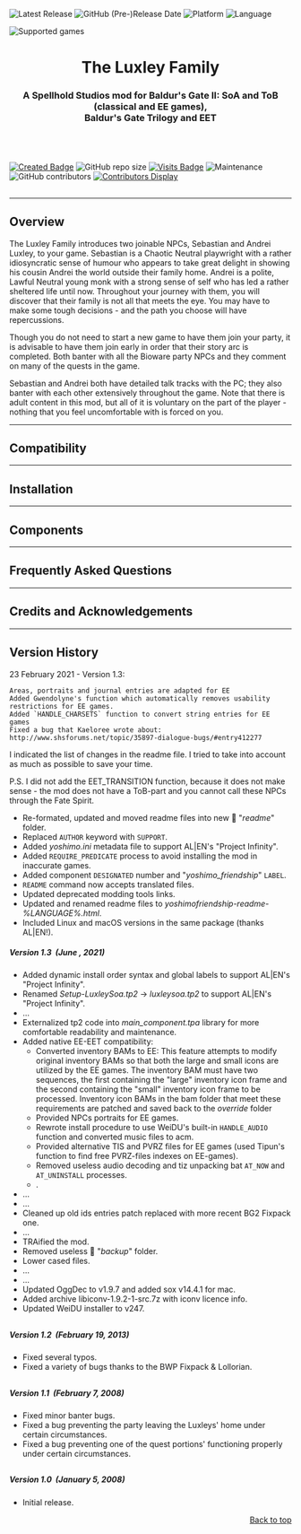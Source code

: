 
![Latest Release](https://img.shields.io/github/v/release/GwendolyneFreddy/The_Luxley_Family?include_prereleases&color=darkred)<a name="top" id="top"> </a>
![GitHub (Pre-)Release Date](https://img.shields.io/github/release-date-pre/GwendolyneFreddy/The_Luxley_Family?color=gold)
![Platform](https://img.shields.io/static/v1?label=platform&message=windows%20%7C%20macOS%20%7C%20linux%20%7C%20Project%20Infinity&color=informational)
![Language](https://img.shields.io/static/v1?label=language&message=English&color=limegreen)

![Supported games](https://img.shields.io/static/v1?label=supported%20games&message=BGII%20%7C%20BGT%20%7C%20BG2%3AEE%20%7C%20EET&color=dodgerblue)


<div align="center"><h1></a>The Luxley Family</h1>

<h3>A Spellhold Studios mod for Baldur's Gate II: SoA and ToB (classical and EE games),<br>
Baldur's Gate Trilogy and EET<h3>

</div><br>


## 

[![Created Badge](https://badges.pufler.dev/created/GwendolyneFreddy/The_Luxley_Family?style=plastic)](https://badges.pufler.dev)
![GitHub repo size](https://img.shields.io/github/repo-size/GwendolyneFreddy/The_Luxley_Family?style=plastic)
[![Visits Badge](https://badges.pufler.dev/visits/GwendolyneFreddy/The_Luxley_Family?color=cyan&style=plastic)](https://badges.pufler.dev) 
![Maintenance](https://img.shields.io/static/v1?label=maintained%3F&message=yes&color=greenlight&style=plastic)
![GitHub contributors](https://img.shields.io/github/contributors/GwendolyneFreddy/The_Luxley_Family?color=blueviolet&style=plastic) [![Contributors Display](https://badges.pufler.dev/contributors/GwendolyneFreddy/The_Luxley_Family?size=30&padding=5&bots=true)](https://badges.pufler.dev)

## 



<hr>


## <a name="intro" id="intro"></a>Overview

The Luxley Family introduces two joinable NPCs, Sebastian and Andrei Luxley, to your game. Sebastian is a Chaotic Neutral playwright with a rather idiosyncratic sense of humour who appears to take great delight in showing his cousin Andrei the world outside their family home. Andrei is a polite, Lawful Neutral young monk with a strong sense of self who has led a rather sheltered life until now. Throughout your journey with them, you will discover that their family is not all that meets the eye. You may have to make some tough decisions - and the path you choose will have repercussions.

Though you do not need to start a new game to have them join your party, it is advisable to have them join early in order that their story arc is completed. Both banter with all the Bioware party NPCs and they comment on many of the quests in the game.

Sebastian and Andrei both have detailed talk tracks with the PC; they also banter with each other extensively throughout the game.
Note that there is adult content in this mod, but all of it is voluntary on the part of the player - nothing that you feel uncomfortable with is forced on you.

<hr>


## <a name="compat" id="compat"></a>Compatibility


<hr>


## <a name="installation" id="installation"></a>Installation


<hr>


## <a name="components" id="components"></a>Components


<hr>


## <a name="faq" id="faq"></a>Frequently Asked Questions


<hr>


## <a name="credits" id="credits"></a>Credits and Acknowledgements


<hr>


## <a name="versions" id="versions"></a>Version History



23 February 2021 - Version 1.3:

    Areas, portraits and journal entries are adapted for EE
    Added Gwendolyne's function which automatically removes usability restrictions for EE games.
    Added `HANDLE_CHARSETS` function to convert string entries for EE games
    Fixed a bug that Kaeloree wrote about: http://www.shsforums.net/topic/35897-dialogue-bugs/#entry412277

I indicated the list of changes in the readme file. I tried to take into account as much as possible to save your time.

P.S. I did not add the EET_TRANSITION function, because it does not make sense - the mod does not have a ToB-part and you cannot call these NPCs through the Fate Spirit.

- Re-formated, updated and moved readme files into new :file_folder: "*readme*" folder.
- Replaced `AUTHOR` keyword with `SUPPORT`.
- Added *yoshimo.ini* metadata file to support AL|EN's "Project Infinity".
- Added `REQUIRE_PREDICATE` process to avoid installing the mod in inaccurate games.
- Added component `DESIGNATED` number and "*yoshimo_friendship*" `LABEL`.
- `README` command now accepts translated files.
- Updated deprecated modding tools links.
- Updated and renamed readme files to *yoshimofriendship-readme-%LANGUAGE%.html*.
- Included Linux and macOS versions in the same package (thanks AL|EN!).

##### Version 1.3 &nbsp;(June , 2021)

- Added dynamic install order syntax and global labels to support AL|EN's "Project Infinity".
- Renamed *Setup-LuxleySoa.tp2* -> *luxleysoa.tp2* to support AL|EN's "Project Infinity".
- ...
- Externalized tp2 code into *main_component.tpa* library for more comfortable readability and maintenance.
- Added native EE-EET compatibility:
    - Converted inventory BAMs to EE: This feature attempts to modify original inventory BAMs so that both the large and small icons are utilized by the EE games. The inventory BAM must have two sequences, the first containing the "large" inventory icon frame and the second containing the "small" inventory icon frame to be processed. Inventory icon BAMs in the bam folder that meet these requirements are patched and saved back to the *override* folder
    - Provided NPCs portraits for EE games.
    - Rewrote install procedure to use WeiDU's built-in `HANDLE_AUDIO` function and converted music files to acm.
    - Provided alternative TIS and PVRZ files for EE games (used Tipun's function to find free PVRZ-files indexes on EE-games).
    - Removed useless audio decoding and tiz unpacking bat `AT_NOW` and `AT_UNINSTALL` processes.
    - .
- ...
- ...
- Cleaned up old ids entries patch replaced with more recent BG2 Fixpack one.
- ...
- TRAified the mod.
- Removed useless :file_folder: "*backup*" folder.
- Lower cased files.
- ...
- ...
- Updated OggDec to v1.9.7 and added sox v14.4.1 for mac.
- Added archive libiconv-1.9.2-1-src.7z with iconv licence info.
- Updated WeiDU installer to v247.

## 

## 

##### Version 1.2 &nbsp;(February 19, 2013)

- Fixed several typos.
- Fixed a variety of bugs thanks to the BWP Fixpack & Lollorian.

## 

##### Version 1.1 &nbsp;(February 7, 2008)

- Fixed minor banter bugs.
- Fixed a bug preventing the party leaving the Luxleys' home under certain circumstances.
- Fixed a bug preventing one of the quest portions' functioning properly under certain circumstances.

## 

##### Version 1.0 &nbsp;(January 5, 2008)

- Initial release.
<div align="right"><a href="#top">Back to top</a></div>
